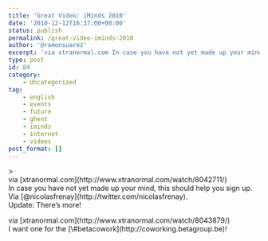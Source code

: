 ```yaml
---
title: 'Great Video: iMinds 2010'
date: '2010-12-12T16:37:00+00:00'
status: publish
permalink: /great-video-iminds-2010
author: '@ramonsuarez'
excerpt: 'via xtranormal.com In case you have not yet made up your mind, this should help you sign up. Via @nicolasfrenay. Update: There''s more! via xtranormal.com I want one for the #betacowork!'
type: post
id: 84
category:
    - Uncategorized
tag:
    - english
    - events
    - future
    - ghent
    - iminds
    - internet
    - videos
post_format: []
---
```

<div class="posterous_bookmarklet_entry">> 

<div class="posterous_quote_citation">via [xtranormal.com](http://www.xtranormal.com/watch/8042711/)</div>In case you have not yet made up your mind, this should help you sign up. Via [@nicolasfrenay](http://twitter.com/nicolasfrenay).

</div>Update: There’s more!

> 

<div class="posterous_quote_citation">via [xtranormal.com](http://www.xtranormal.com/watch/8043879/)</div>I want one for the [\#betacowork](http://coworking.betagroup.be)!